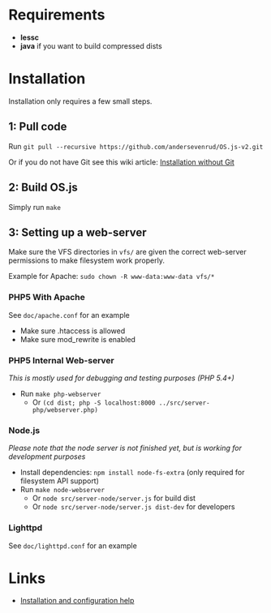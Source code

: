 # Requirements
* **lessc**
* **java** if you want to build compressed dists

# Installation
Installation only requires a few small steps.

## 1: Pull code

Run `git pull --recursive https://github.com/andersevenrud/OS.js-v2.git`

Or if you do not have Git see this wiki article: [Installation without Git](https://github.com/andersevenrud/OS.js-v2/wiki/Installation%20and%20Configuration#installation-without-git)

## 2: Build OS.js

Simply run `make`

## 3: Setting up a web-server

Make sure the VFS directories in `vfs/` are given the correct web-server permissions to make filesystem work properly.

Example for Apache: `sudo chown -R www-data:www-data vfs/*`

### PHP5 With Apache

See `doc/apache.conf` for an example

* Make sure .htaccess is allowed
* Make sure mod_rewrite is enabled

### PHP5 Internal Web-server
*This is mostly used for debugging and testing purposes (PHP 5.4+)*

* Run `make php-webserver`
  * Or `(cd dist; php -S localhost:8000 ../src/server-php/webserver.php)`

### Node.js
*Please note that the node server is not finished yet, but is working for development purposes*

* Install dependencies: `npm install node-fs-extra` (only required for filesystem API support)
* Run `make node-webserver`
  * Or `node src/server-node/server.js` for build dist
  * Or `node src/server-node/server.js dist-dev` for developers

### Lighttpd

See `doc/lighttpd.conf` for an example

# Links

* [Installation and configuration help](https://github.com/andersevenrud/OS.js-v2/wiki/Installation%20and%20Configuration)

